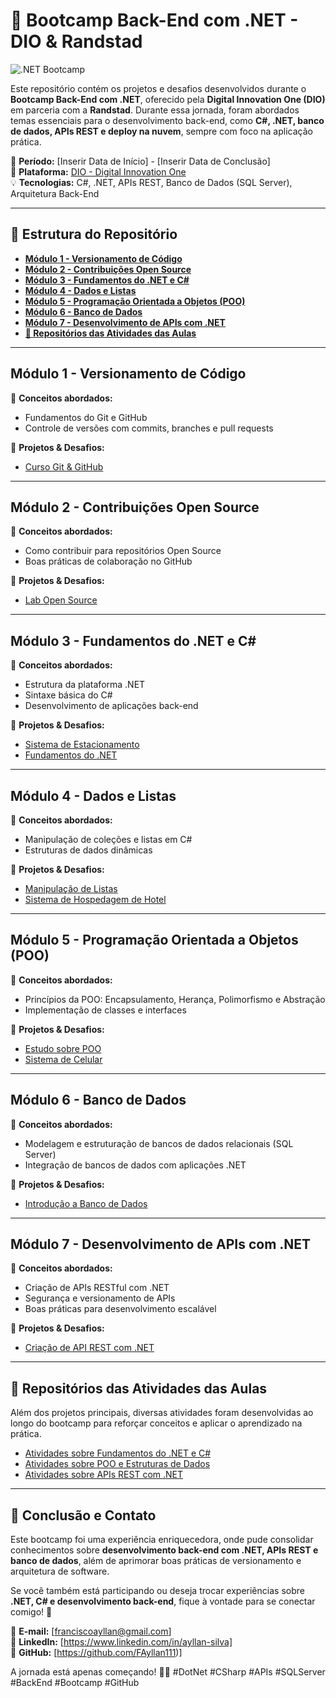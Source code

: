 # 🚀 Bootcamp Back-End com .NET - DIO & Randstad

![.NET Bootcamp](https://assets.dio.me/diMbE_sYliLoQ7YV0LKPpbu5AMrMKpT_biV-6GUMm7Q/f:webp/q:80/w:437/L3RyYWNrcy9jb3Zlci80Mzg0MjFiZC03NGI3LTQ5YjMtYmYxOC0wNjA5MWIxNDBjNjMucG5n)

Este repositório contém os projetos e desafios desenvolvidos durante o **Bootcamp Back-End com .NET**, oferecido pela **Digital Innovation One (DIO)** em parceria com a **Randstad**. Durante essa jornada, foram abordados temas essenciais para o desenvolvimento back-end, como **C#, .NET, banco de dados, APIs REST e deploy na nuvem**, sempre com foco na aplicação prática.

📅 **Período:** [Inserir Data de Início] - [Inserir Data de Conclusão]  
📍 **Plataforma:** [DIO - Digital Innovation One](https://www.dio.me/)  
💡 **Tecnologias:** C#, .NET, APIs REST, Banco de Dados (SQL Server), Arquitetura Back-End  

---

## 📂 Estrutura do Repositório

- **[Módulo 1 - Versionamento de Código](#módulo-1---versionamento-de-código)**
- **[Módulo 2 - Contribuições Open Source](#módulo-2---contribuições-open-source)**
- **[Módulo 3 - Fundamentos do .NET e C#](#módulo-3---fundamentos-do-net-e-c)**
- **[Módulo 4 - Dados e Listas](#módulo-4---dados-e-listas)**
- **[Módulo 5 - Programação Orientada a Objetos (POO)](#módulo-5---programação-orientada-a-objetos-poo)**
- **[Módulo 6 - Banco de Dados](#módulo-6---banco-de-dados)**
- **[Módulo 7 - Desenvolvimento de APIs com .NET](#módulo-7---desenvolvimento-de-apis-com-net)**
- **[📎 Repositórios das Atividades das Aulas](#-repositórios-das-atividades-das-aulas)**

---

## Módulo 1 - Versionamento de Código

📌 **Conceitos abordados:**
- Fundamentos do Git e GitHub
- Controle de versões com commits, branches e pull requests

📁 **Projetos & Desafios:**
- [Curso Git & GitHub](https://github.com/FAyllan111/dio-curso-git-github)

---

## Módulo 2 - Contribuições Open Source

📌 **Conceitos abordados:**
- Como contribuir para repositórios Open Source
- Boas práticas de colaboração no GitHub

📁 **Projetos & Desafios:**
- [Lab Open Source](https://github.com/FAyllan111/dio-lab-open-source)

---

## Módulo 3 - Fundamentos do .NET e C#

📌 **Conceitos abordados:**
- Estrutura da plataforma .NET
- Sintaxe básica do C#
- Desenvolvimento de aplicações back-end

📁 **Projetos & Desafios:**
- [Sistema de Estacionamento](https://github.com/FAyllan111/Lab1_Dio)
- [Fundamentos do .NET](https://github.com/FAyllan111/DIO_Dotnet-Fundamentos)

---

## Módulo 4 - Dados e Listas

📌 **Conceitos abordados:**
- Manipulação de coleções e listas em C#
- Estruturas de dados dinâmicas

📁 **Projetos & Desafios:**
- [Manipulação de Listas](https://github.com/FAyllan111/Dados-e-Listas-DIO)
- [Sistema de Hospedagem de Hotel](https://github.com/FAyllan111/Desafio2_DIO)

---

## Módulo 5 - Programação Orientada a Objetos (POO)

📌 **Conceitos abordados:**
- Princípios da POO: Encapsulamento, Herança, Polimorfismo e Abstração
- Implementação de classes e interfaces

📁 **Projetos & Desafios:**
- [Estudo sobre POO](https://github.com/FAyllan111/POO_Dio)
- [Sistema de Celular](https://github.com/FAyllan111/Desafio3_Dio)

---

## Módulo 6 - Banco de Dados

📌 **Conceitos abordados:**
- Modelagem e estruturação de bancos de dados relacionais (SQL Server)
- Integração de bancos de dados com aplicações .NET

📁 **Projetos & Desafios:**
- [Introdução a Banco de Dados](https://github.com/FAyllan111/introducao_DB)

---

## Módulo 7 - Desenvolvimento de APIs com .NET

📌 **Conceitos abordados:**
- Criação de APIs RESTful com .NET
- Segurança e versionamento de APIs
- Boas práticas para desenvolvimento escalável

📁 **Projetos & Desafios:**
- [Criação de API REST com .NET](https://github.com/FAyllan111/Modulo_API)

---

## 📎 Repositórios das Atividades das Aulas

Além dos projetos principais, diversas atividades foram desenvolvidas ao longo do bootcamp para reforçar conceitos e aplicar o aprendizado na prática.

- [Atividades sobre Fundamentos do .NET e C#](https://github.com/FAyllan111/atividades-dotnet)
- [Atividades sobre POO e Estruturas de Dados](https://github.com/FAyllan111/atividades-poo-dotnet)
- [Atividades sobre APIs REST com .NET](https://github.com/FAyllan111/atividades-apis-dotnet)

---

## 📢 Conclusão e Contato

Este bootcamp foi uma experiência enriquecedora, onde pude consolidar conhecimentos sobre **desenvolvimento back-end com .NET, APIs REST e banco de dados**, além de aprimorar boas práticas de versionamento e arquitetura de software. 

Se você também está participando ou deseja trocar experiências sobre **.NET, C# e desenvolvimento back-end**, fique à vontade para se conectar comigo! 🚀

📧 **E-mail:** [franciscoayllan@gmail.com]  
🔗 **LinkedIn:** [https://www.linkedin.com/in/ayllan-silva]  
🐙 **GitHub:** [https://github.com/FAyllan111)]   

A jornada está apenas começando! 💪🚀 #DotNet #CSharp #APIs #SQLServer #BackEnd #Bootcamp #GitHub
